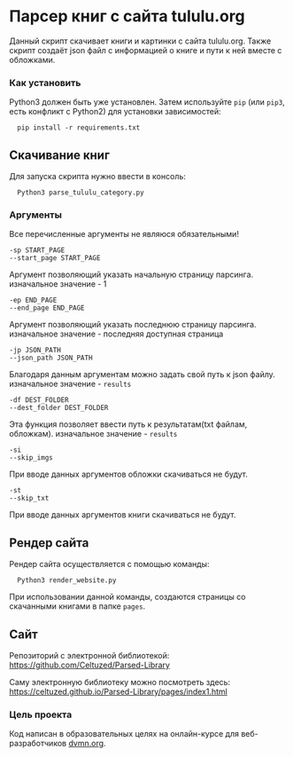 # Парсер книг с сайта tululu.org

Данный скрипт скачивает книги и картинки с сайта tululu.org.
Также скрипт создаёт json файл с информацией о книге и пути к ней вместе с обложками.

### Как установить

Python3 должен быть уже установлен.
Затем используйте `pip` (или `pip3`, есть конфликт с Python2) для установки зависимостей:
```
  pip install -r requirements.txt
```

## Скачивание книг

Для запуска скрипта нужно ввести в консоль:

```
  Python3 parse_tululu_category.py
```

### Аргументы

Все перечисленные аргументы не являюся обязательными!

```
-sp START_PAGE
--start_page START_PAGE
```
Аргумент позволяющий указать начальную страницу парсинга.
изначальное значение - 1

```
-ep END_PAGE
--end_page END_PAGE
```
Аргумент позволяющий указать последнюю страницу парсинга.
изначальное значение - последняя доступная страница

```
-jp JSON_PATH
--json_path JSON_PATH
```
Благодаря данным аргументам можно задать свой путь к json файлу.
изначальное значение - `results`

```
-df DEST_FOLDER
--dest_folder DEST_FOLDER
```
Эта функция позволяет ввести путь к результатам(txt файлам, обложкам).
изначальное значение - `results`

```                      
-si
--skip_imgs
```
При вводе данных аргументов обложки скачиваться не будут.

```
-st
--skip_txt
```
При вводе данных аргументов книги скачиваться не будут.

## Рендер сайта

Рендер сайта осуществляется с помощью команды:

```
  Python3 render_website.py
```

При использовании данной команды, создаются страницы со скачанными книгами в папке `pages`.

## Сайт

Репозиторий с электронной библиотекой: https://github.com/Celtuzed/Parsed-Library

Саму электронную библиотеку можно посмотреть здесь: https://celtuzed.github.io/Parsed-Library/pages/index1.html

### Цель проекта

Код написан в образовательных целях на онлайн-курсе для веб-разработчиков [dvmn.org](https://dvmn.org/).
